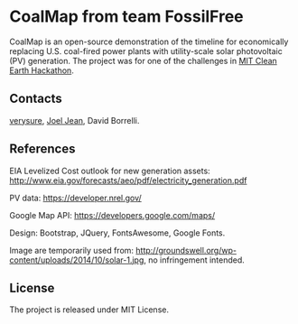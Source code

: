 CoalMap from team FossilFree
============================

CoalMap is an open-source demonstration of the timeline for economically replacing U.S. coal-fired power plants with utility-scale solar photovoltaic (PV) generation. The project was for one of the challenges in [MIT Clean Earth Hackathon](http://cleanearthhack.mit.edu/).

Contacts
--------
[verysure](http://www.mit.edu/~tonyw/), [Joel Jean](http://www.joeljean.com/), David Borrelli.


References
----------
EIA Levelized Cost outlook for new generation assets: http://www.eia.gov/forecasts/aeo/pdf/electricity_generation.pdf

PV data: https://developer.nrel.gov/

Google Map API: https://developers.google.com/maps/

Design: Bootstrap, JQuery, FontsAwesome, Google Fonts.

Image are temporarily used from: http://groundswell.org/wp-content/uploads/2014/10/solar-1.jpg, no infringement intended.

License
-------

The project is released under MIT License.
